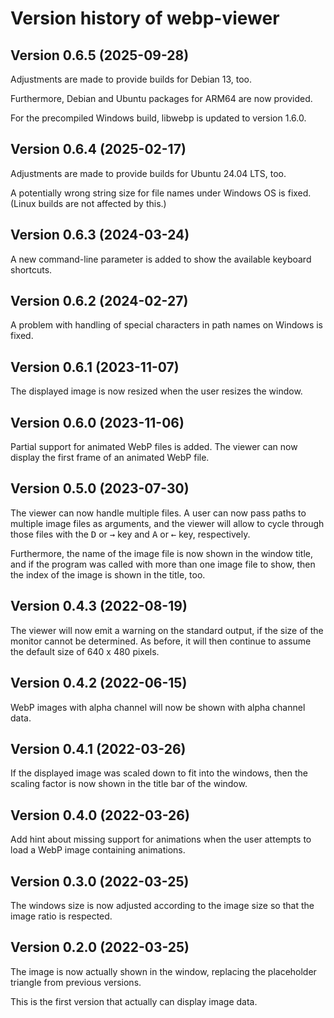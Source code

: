 # Version history of webp-viewer

## Version 0.6.5 (2025-09-28)

Adjustments are made to provide builds for Debian 13, too.

Furthermore, Debian and Ubuntu packages for ARM64 are now provided.

For the precompiled Windows build, libwebp is updated to version 1.6.0.

## Version 0.6.4 (2025-02-17)

Adjustments are made to provide builds for Ubuntu 24.04 LTS, too.

A potentially wrong string size for file names under Windows OS is fixed.
(Linux builds are not affected by this.)

## Version 0.6.3 (2024-03-24)

A new command-line parameter is added to show the available keyboard shortcuts.

## Version 0.6.2 (2024-02-27)

A problem with handling of special characters in path names on Windows is fixed.

## Version 0.6.1 (2023-11-07)

The displayed image is now resized when the user resizes the window.

## Version 0.6.0 (2023-11-06)

Partial support for animated WebP files is added. The viewer can now display
the first frame of an animated WebP file.

## Version 0.5.0 (2023-07-30)

The viewer can now handle multiple files. A user can now pass paths to multiple
image files as arguments, and the viewer will allow to cycle through those files
with the <kbd>D</kbd> or <kbd>&#8594;</kbd> key and <kbd>A</kbd> or
<kbd>&#8592;</kbd> key, respectively.

Furthermore, the name of the image file is now shown in the window title, and if
the program was called with more than one image file to show, then the index of
the image is shown in the title, too.

## Version 0.4.3 (2022-08-19)

The viewer will now emit a warning on the standard output, if the size of the
monitor cannot be determined. As before, it will then continue to assume the
default size of 640 x 480 pixels.

## Version 0.4.2 (2022-06-15)

WebP images with alpha channel will now be shown with alpha channel data.

## Version 0.4.1 (2022-03-26)

If the displayed image was scaled down to fit into the windows, then the scaling
factor is now shown in the title bar of the window.

## Version 0.4.0 (2022-03-26)

Add hint about missing support for animations when the user attempts to load a
WebP image containing animations.

## Version 0.3.0 (2022-03-25)

The windows size is now adjusted according to the image size so that the image
ratio is respected.

## Version 0.2.0 (2022-03-25)

The image is now actually shown in the window, replacing the placeholder
triangle from previous versions.

This is the first version that actually can display image data.
